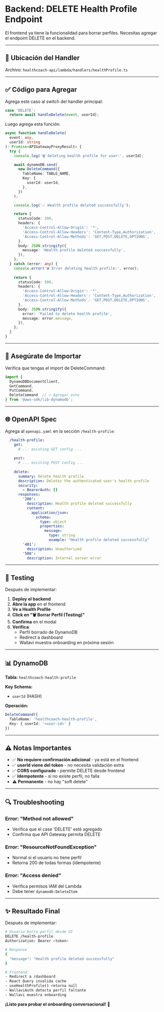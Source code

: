 # Backend: DELETE Health Profile Endpoint

El frontend ya tiene la funcionalidad para borrar perfiles. Necesitas agregar el endpoint DELETE en el backend.

---

## 📍 Ubicación del Handler

Archivo: `healthcoach-api/lambda/handlers/healthProfile.ts`

---

## ✅ Código para Agregar

Agrega este caso al switch del handler principal:

```typescript
case 'DELETE':
  return await handleDelete(event, userId);
```

Luego agrega esta función:

```typescript
async function handleDelete(
  event: any,
  userId: string
): Promise<APIGatewayProxyResult> {
  try {
    console.log('🗑️ Deleting health profile for user:', userId);

    await dynamoDB.send(
      new DeleteCommand({
        TableName: TABLE_NAME,
        Key: {
          userId: userId,
        },
      })
    );

    console.log('✅ Health profile deleted successfully');

    return {
      statusCode: 200,
      headers: {
        'Access-Control-Allow-Origin': '*',
        'Access-Control-Allow-Headers': 'Content-Type,Authorization',
        'Access-Control-Allow-Methods': 'GET,POST,DELETE,OPTIONS',
      },
      body: JSON.stringify({
        message: 'Health profile deleted successfully',
      }),
    };
  } catch (error: any) {
    console.error('❌ Error deleting health profile:', error);
    
    return {
      statusCode: 500,
      headers: {
        'Access-Control-Allow-Origin': '*',
        'Access-Control-Allow-Headers': 'Content-Type,Authorization',
        'Access-Control-Allow-Methods': 'GET,POST,DELETE,OPTIONS',
      },
      body: JSON.stringify({
        error: 'Failed to delete health profile',
        message: error.message,
      }),
    };
  }
}
```

---

## 🔧 Asegúrate de Importar

Verifica que tengas el import de DeleteCommand:

```typescript
import { 
  DynamoDBDocumentClient, 
  GetCommand, 
  PutCommand,
  DeleteCommand  // ⬅️ Agregar esto
} from '@aws-sdk/lib-dynamodb';
```

---

## 🌐 OpenAPI Spec

Agrega al `openapi.yaml` en la sección `/health-profile`:

```yaml
  /health-profile:
    get:
      # ... existing GET config ...
    
    post:
      # ... existing POST config ...
    
    delete:
      summary: Delete health profile
      description: Deletes the authenticated user's health profile
      security:
        - BearerAuth: []
      responses:
        '200':
          description: Health profile deleted successfully
          content:
            application/json:
              schema:
                type: object
                properties:
                  message:
                    type: string
                    example: "Health profile deleted successfully"
        '401':
          description: Unauthorized
        '500':
          description: Internal server error
```

---

## 🧪 Testing

Después de implementar:

1. **Deploy el backend**
2. **Abre la app** en el frontend
3. **Ve a Health Profile**
4. **Click en "🗑️ Borrar Perfil (Testing)"**
5. **Confirma** en el modal
6. **Verifica**:
   - Perfil borrado de DynamoDB
   - Redirect a dashboard
   - Wallavi muestra onboarding en próxima sesión

---

## 📊 DynamoDB

**Tabla:** `healthcoach-health-profile`

**Key Schema:** 
- `userId` (HASH)

**Operación:**
```typescript
DeleteCommand({
  TableName: 'healthcoach-health-profile',
  Key: { userId: '<user-id>' }
})
```

---

## ⚠️ Notas Importantes

- ✅ **No requiere confirmación adicional** - ya está en el frontend
- ✅ **userId viene del token** - no necesita validación extra
- ✅ **CORS configurado** - permite DELETE desde frontend
- ✅ **Idempotente** - si no existe perfil, no falla
- ⚠️ **Permanente** - no hay "soft delete"

---

## 🔍 Troubleshooting

### Error: "Method not allowed"
- Verifica que el case 'DELETE' esté agregado
- Confirma que API Gateway permita DELETE

### Error: "ResourceNotFoundException"
- Normal si el usuario no tiene perfil
- Retorna 200 de todas formas (idempotente)

### Error: "Access denied"
- Verifica permisos IAM del Lambda
- Debe tener `dynamodb:DeleteItem`

---

## ✨ Resultado Final

Después de implementar:

```bash
# Usuario borra perfil desde UI
DELETE /health-profile
Authorization: Bearer <token>

# Response
{
  "message": "Health profile deleted successfully"
}

# Frontend:
- Redirect a /dashboard
- React Query invalida cache
- useHealthProfile() retorna null
- WallaviAuth detecta perfil faltante
- Wallavi muestra onboarding
```

**¡Listo para probar el onboarding conversacional!** 🎉
